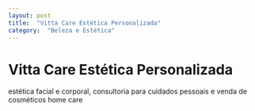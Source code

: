 ```yaml
---
layout: post
title:  "Vitta Care Estética Personalizada"
category:  "Beleza e Estética"
---
```


# Vitta Care Estética Personalizada

estética facial e corporal, consultoria para cuidados pessoais e venda de cosméticos home care
